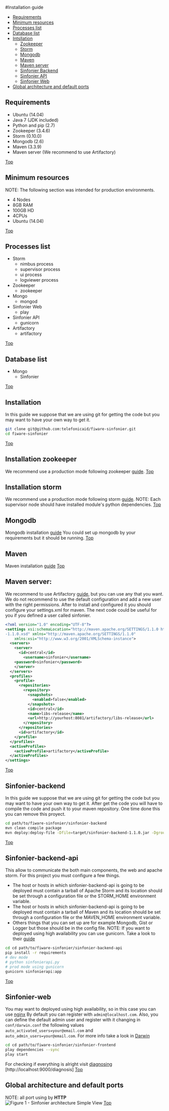 #<a name="top"></a>Installation guide

* [Requirements](#requirements)
* [Minimum resources](#minimum-resources)
* [Processes list](#processes-list)
* [Database list](#database-list)
* [Intsllation](#introduction)
    * [Zookeeper](#installation-zookeeper)
    * [Storm](#installation-storm)
    * [Mongodb](#mongodb)
    * [Maven](#maven)
    * [Maven server](#maven-server)
    * [Sinfonier Backend](#sinfonier-backend)
    * [Sinfonier API](#sinfonier-backend-api)
    * [Sinfonier Web](#sinfonier-web)
* [Global architecture and default ports](#global-architecture-and-default-ports)

## Requirements
* Ubuntu (14.04)
* Java 7 (JDK included)
* Python and pip (2.7) 
* Zookeeper (3.4.6)
* Storm (0.10.0)
* Mongodb (2.6)
* Maven (3.3.9)
* Maven server (We recommend to use Artifactory)

[Top](#top)

## Minimum resources
NOTE: The following section was intended for production environments.
* 4 Nodes
* 8GB RAM
* 100GB HD
* 4CPUs
* Ubuntu (14.04)

[Top](#top)

## Processes list
+ Storm
    + nimbus process
    + supervisor process
    + ui process
    + logviewer process
+ Zookeeper
    + zookeeper
+ Mongo
    + mongod
+ Sinfonier Web
    + play
+ Sinfonier API
    + gunicorn
+ Artifactory
    + artifactory

[Top](#top)

## Database list
+ Mongo
    + Sinfonier 

[Top](#top)

## Installation
In this guide we suppose that we are using git for getting the code but you may want to have your own way to get it.
```sh
git clone git@github.com:telefonicaid/fiware-sinfonier.git
cd fiware-sinfonier
```
[Top](#top)

## Installation zookeeper
We recommend use a production mode following zookeeper [guide](https://zookeeper.apache.org/doc/r3.4.6/zookeeperStarted.html).
[Top](#top)

## Installation storm
We recommend use a production mode following storm [guide](http://storm.apache.org/2015/11/05/storm0100-released.html).
NOTE: Each supervisor node should have installed module's python dependencies.
[Top](#top)

## Mongodb 
Mongodb installation [guide](https://docs.mongodb.com/v2.6/installation/)
You could set up mongodb by your requirements but it should be running.
[Top](#top)

## Maven 
Maven installation [guide](http://maven.apache.org/install.html)
[Top](#top)

## Maven server:
We recommend to use Artifactory [guide](https://www.jfrog.com/confluence/display/RTF/Welcome+to+Artifactory), but you can use any that you want.
We do not recommend to use the default configuration and add a new user with the right permissions. After to install and configured it you should 
configure your settings.xml for maven. The next code could be useful for you if you defined a user called sinfonier. 
```xml
<?xml version="1.0" encoding="UTF-8"?>
<settings xsi:schemaLocation="http://maven.apache.org/SETTINGS/1.1.0 http://maven.apache.org/xsd/settings
-1.1.0.xsd" xmlns="http://maven.apache.org/SETTINGS/1.1.0"
    xmlns:xsi="http://www.w3.org/2001/XMLSchema-instance">
  <servers>
    <server>
      <id>central</id>
        <username>sinfonier</username>
	<password>sinfonier</password>
    </server>
  </servers>
  <profiles>
    <profile>
      <repositories>
        <repository>
          <snapshots>
            <enabled>false</enabled>
          </snapshots>
          <id>central</id>
          <name>libs-release</name>
          <url>http://yourhost:8081/artifactory/libs-release</url>
        </repository>
      </repositories>
      <id>artifactory</id>
    </profile>
  </profiles>
  <activeProfiles>
    <activeProfile>artifactory</activeProfile>
  </activeProfiles>
</settings>
```
[Top](#top)

## Sinfonier-backend
In this guide we suppose that we are using git for getting the code but you may want to have your own way to get it. After get the code you will have to compile the code and push it to your maven repository. One time done this you can remove this proyect.

```sh
cd path/to/fiware-sinfonier/sinfonier-backend
mvn clean compile package
mvn deploy:deploy-file -Dfile=target/sinfonier-backend-1.1.0.jar -DgroupId=com.sinfonier -DartifactId=sinfonier-backend -Dversion=1.1.0 -Dpackaging=jar -DrepositoryId=central -Durl=http://yourmavenserver/artifactory/libs-release-local
```
[Top](#top)

## Sinfonier-backend-api
This allow to communicate the both main components, the web and  apache storm. For this project you must configure a few things.
+ The host or hosts in which sinfonier-backend-api is going to be deployed must contain a tarball of Apache Storm and its location should be set through a configuration file or the STORM_HOME environment variable.
+ The host or hosts in which sinfonier-backend-api is going to be deployed must contain a tarball of Maven and its location should be set through a configuration file or the MAVEN_HOME environment variable.
+ Others things that you can set up are for example Mongodb, Gist or Logger but those should be in the config file.
NOTE: If you want to deployed using high availability you can use gunicorn. Take a look to their [guide](http://docs.gunicorn.org/en/stable/deploy.html)      
```sh
cd cd path/to/fiware-sinfonier/sinfonier-backend-api
pip install -r requirements
# dev mode
# python sinfonierapi.py
# prod mode using gunicorn 
gunicorn sinfonierapi:app
```
[Top](#top)

## Sinfonier-web
You may want to deployed using high availability, so in this case you can use [nginx](https://nginx.org/)
By default you can register with `admin@localhost.com`. Also, you can define the default admin user and 
register with it changing in `conf/darwin.conf` the following values `auto_activated_users=your@email.com` and 
`auto_admin_users=your@email.com`. For more info take a look in [Darwin](https://github.com/ElevenPaths/darwin)
```sh
cd cd path/to/fiware-sinfonier/sinfonier-frontend
play dependencies --sync
play start
```
For checking if everything is alright visit [diagnosing](http://localhost:9000/diagnosis/) [http://localhost:9000/diagnosis]
[Top](#top)

## Global architecture and default ports
NOTE: all port using by **HTTP**
![Figure 1 - Sinfonier architecture Simple View](https://raw.githubusercontent.com/telefonicaid/fiware-sinfonier/master/resources/images/arquitecturaSinfonier.png "Sinfonier architecture Simple View")
[Top](#top)
